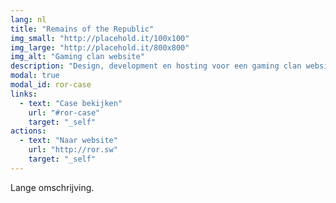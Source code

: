 ```yaml
---
lang: nl
title: "Remains of the Republic"
img_small: "http://placehold.it/100x100"
img_large: "http://placehold.it/800x800"
img_alt: "Gaming clan website"
description: "Design, development en hosting voor een gaming clan website."
modal: true
modal_id: ror-case
links:
  - text: "Case bekijken"
    url: "#ror-case"
    target: "_self"
actions:
  - text: "Naar website"
    url: "http://ror.sw"
    target: "_self"
---
```


Lange omschrijving.
